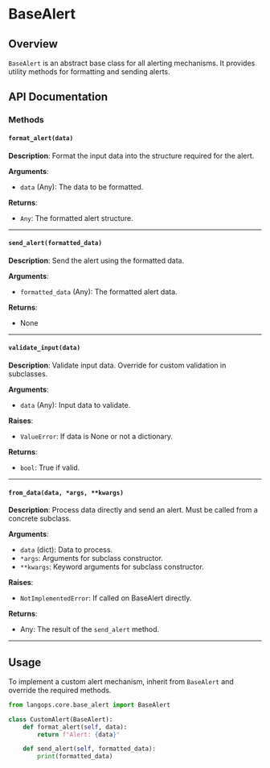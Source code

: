 # BaseAlert

## Overview

`BaseAlert` is an abstract base class for all alerting mechanisms. It provides utility methods for formatting and sending alerts.

## API Documentation

### Methods

#### `format_alert(data)`

**Description**: Format the input data into the structure required for the alert.

**Arguments**:

- `data` (Any): The data to be formatted.

**Returns**:

- `Any`: The formatted alert structure.

---

#### `send_alert(formatted_data)`

**Description**: Send the alert using the formatted data.

**Arguments**:

- `formatted_data` (Any): The formatted alert data.

**Returns**:

- None

---

#### `validate_input(data)`

**Description**: Validate input data. Override for custom validation in subclasses.

**Arguments**:

- `data` (Any): Input data to validate.

**Raises**:

- `ValueError`: If data is None or not a dictionary.

**Returns**:

- `bool`: True if valid.

---

#### `from_data(data, *args, **kwargs)`

**Description**: Process data directly and send an alert. Must be called from a concrete subclass.

**Arguments**:

- `data` (dict): Data to process.
- `*args`: Arguments for subclass constructor.
- `**kwargs`: Keyword arguments for subclass constructor.

**Raises**:

- `NotImplementedError`: If called on BaseAlert directly.

**Returns**:

- Any: The result of the `send_alert` method.

---

## Usage

To implement a custom alert mechanism, inherit from `BaseAlert` and override the required methods.

```python
from langops.core.base_alert import BaseAlert

class CustomAlert(BaseAlert):
    def format_alert(self, data):
        return f"Alert: {data}"

    def send_alert(self, formatted_data):
        print(formatted_data)
```
